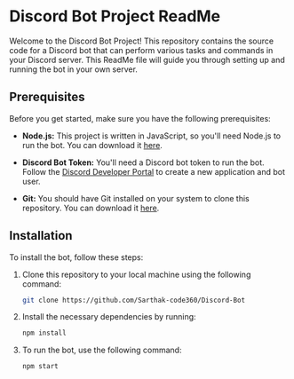 # Discord Bot Project ReadMe

Welcome to the Discord Bot Project! This repository contains the source code for a Discord bot that can perform various tasks and commands in your Discord server. This ReadMe file will guide you through setting up and running the bot in your own server.


## Prerequisites

Before you get started, make sure you have the following prerequisites:

- **Node.js:** This project is written in JavaScript, so you'll need Node.js to run the bot. You can download it [here](https://nodejs.org/).

- **Discord Bot Token:** You'll need a Discord bot token to run the bot. Follow the [Discord Developer Portal](https://discord.com/developers/applications) to create a new application and bot user.

- **Git:** You should have Git installed on your system to clone this repository. You can download it [here](https://git-scm.com/).

## Installation

To install the bot, follow these steps:

1. Clone this repository to your local machine using the following command:

   ```bash
   git clone https://github.com/Sarthak-code360/Discord-Bot

2. Install the necessary dependencies by running:

   ```bash
   npm install

3. To run the bot, use the following command:

   ```bash
   npm start
